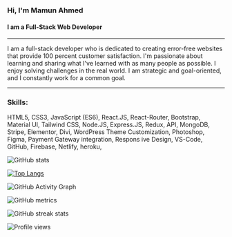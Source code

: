 ### Hi, I'm Mamun Ahmed
#### I am a Full-Stack Web Developer
---
I am a full-stack developer who is dedicated to creating error-free websites that provide 100 percent customer satisfaction. I'm passionate about learning and sharing what I've learned with as many people as possible. I enjoy solving challenges in the real world. I am strategic and goal-oriented, and I constantly work for a common goal.

****
### Skills: 
HTML5, CSS3, JavaScript (ES6), React.JS, React-Router, Bootstrap, Material UI, Tailwind CSS, Node.JS, Express.JS, Redux, API, MongoDB, Stripe, Elementor, Divi, WordPress Theme Customization, Photoshop, Figma, Payment Gateway integration, Respons ive Design, VS-Code, GitHub, Firebase, Netlify, heroku,



![GitHub stats](https://github-readme-stats.vercel.app/api?username=webdmamun&theme=synthwave&show_icons=true)


[![Top Langs](https://github-readme-stats.vercel.app/api/top-langs/?username=webdmamun)](https://github.com/anuraghazra/github-readme-stats)

![GitHub Activity Graph](https://activity-graph.herokuapp.com/graph?username=webdmamun)  

![GitHub metrics](https://metrics.lecoq.io/webdmamun)  

![GitHub streak stats](https://github-readme-streak-stats.herokuapp.com/?user=webdmamun)  

![Profile views](https://gpvc.arturio.dev/webdmamun)  

